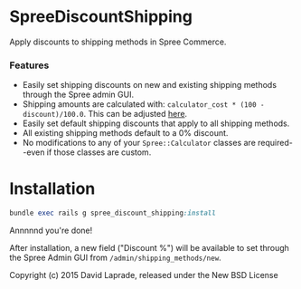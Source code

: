 SpreeDiscountShipping
=============

Apply discounts to shipping methods in Spree Commerce.

### Features

* Easily set shipping discounts on new and existing shipping methods through the Spree admin GUI.
* Shipping amounts are calculated with: `calculator_cost * (100 - discount)/100.0`. This can be adjusted [here](#).
* Easily set default shipping discounts that apply to all shipping methods.
* All existing shipping methods default to a 0% discount.
* No modifications to any of your `Spree::Calculator` classes are required--even if those classes are custom.


Installation
=======
 
```ruby
bundle exec rails g spree_discount_shipping:install
```

Annnnnd you're done!

After installation, a new field ("Discount %") will be available to set through the Spree Admin GUI from `/admin/shipping_methods/new`.

Copyright (c) 2015 David Laprade, released under the New BSD License
